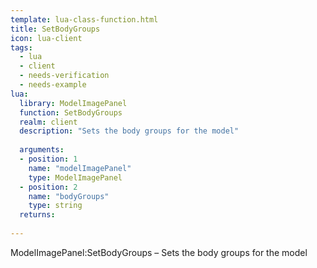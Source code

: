 ```yaml
---
template: lua-class-function.html
title: SetBodyGroups
icon: lua-client
tags:
  - lua
  - client
  - needs-verification
  - needs-example
lua:
  library: ModelImagePanel
  function: SetBodyGroups
  realm: client
  description: "Sets the body groups for the model"
  
  arguments:
  - position: 1
    name: "modelImagePanel"
    type: ModelImagePanel
  - position: 2
    name: "bodyGroups"
    type: string
  returns:
    
---
```


<div class="lua__search__keywords">
ModelImagePanel:SetBodyGroups &#x2013; Sets the body groups for the model
</div>
